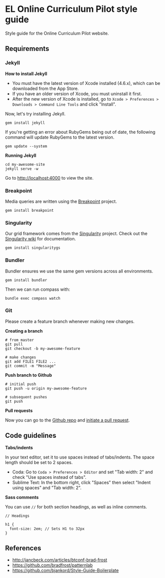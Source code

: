 # EL Online Curriculum Pilot style guide

Style guide for the Online Curriculum Pilot website.

## Requirements

### Jekyll

**How to install Jekyll**

* You must have the latest version of Xcode installed (4.6.x), which can be downloaded from the App Store.
* If you have an older version of Xcode, you must uninstall it first.
* After the new version of Xcode is installed, go to `Xcode > Preferences > Downloads > Command Line Tools` and click "Install".

Now, let's try installing Jekyll.

```
gem install jekyll
```

If you're getting an error about RubyGems being out of date, the following command will update RubyGems to the latest version.

```
gem update --system
```

**Running Jekyll**

```
cd my-awesome-site
jekyll serve -w
```

Go to [http://localhost:4000](http://localhost:4000) to view the site.


### Breakpoint

Media queries are written using the [Breakpoint](https://github.com/Team-Sass/breakpoint) project.

```
gem install breakpoint
```

### Singularity

Our grid framework comes from the [Singularity](https://github.com/Team-Sass/Singularity) project. Check out the [Singularity wiki](https://github.com/Team-Sass/Singularity/wiki/Creating-Grids) for documentation.

```
gem install singularitygs
```


### Bundler

Bundler ensures we use the same gem versions across all environments.

```
gem install bundler
```

Then we can run compass with:
```
bundle exec compass watch
```

### Git

Please create a feature branch whenever making new changes.

**Creating a branch**

```
# from master
git pull
git checkout -b my-awesome-feature

# make changes
git add FILE1 FILE2 ...
git commit -m "Message"
```

**Push branch to Github**

```
# initial push
git push -u origin my-awesome-feature
 
# subsequent pushes
git push
```

**Pull requests**

Now you can go to the [Github repo](http://github.com/fourkitchens/el-ocp-style) and [initiate a pull request](https://help.github.com/articles/using-pull-requests#initiating-the-pull-request).

## Code guidelines

**Tabs/indents**

In your text editor, set it to use spaces instead of tabs/indents. The space length should be set to 2 spaces.

* Coda: Go to `Coda > Preferences > Editor` and set "Tab width: 2" and check "Use spaces instead of tabs".
* Sublime Text: In the bottom right, click "Spaces" then select "Indent using spaces" and "Tab width: 2".

**Sass comments**

You can use `//` for both section headings, as well as inline comments.

```
// Headings

h1 {
  font-size: 2em; // Sets H1 to 32px
}
```

## References
- http://jancbeck.com/articles/btconf-brad-frost
- https://github.com/bradfrost/patternlab
- https://github.com/bjankord/Style-Guide-Boilerplate
